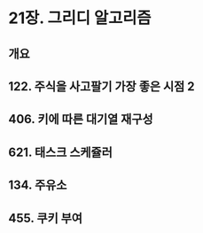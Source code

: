 # 21장. 그리디 알고리즘

## 개요

## 122. 주식을 사고팔기 가장 좋은 시점 2

## 406. 키에 따른 대기열 재구성

## 621. 태스크 스케쥴러

## 134. 주유소

## 455. 쿠키 부여
